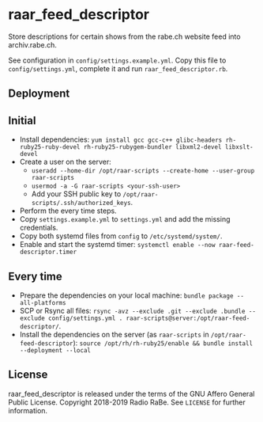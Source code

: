 # raar_feed_descriptor

Store descriptions for certain shows from the rabe.ch website feed into archiv.rabe.ch.

See configuration in `config/settings.example.yml`. Copy this file to `config/settings.yml`, complete it and run `raar_feed_descriptor.rb`.


## Deployment

## Initial

* Install dependencies: `yum install gcc gcc-c++ glibc-headers rh-ruby25-ruby-devel rh-ruby25-rubygem-bundler libxml2-devel libxslt-devel`
* Create a user on the server:
  * `useradd --home-dir /opt/raar-scripts --create-home --user-group raar-scripts`
  * `usermod -a -G raar-scripts <your-ssh-user>`
  * Add your SSH public key to `/opt/raar-scripts/.ssh/authorized_keys`.
* Perform the every time steps.
* Copy `settings.example.yml` to `settings.yml` and add the missing credentials.
* Copy both systemd files from `config` to `/etc/systemd/system/`.
* Enable and start the systemd timer: `systemctl enable --now raar-feed-descriptor.timer`

## Every time

* Prepare the dependencies on your local machine: `bundle package --all-platforms`
* SCP or Rsync all files: `rsync -avz --exclude .git --exclude .bundle --exclude config/settings.yml . raar-scripts@server:/opt/raar-feed-descriptor/`.
* Install the dependencies on the server (as `raar-scripts` in `/opt/raar-feed-descriptor`):
  `source /opt/rh/rh-ruby25/enable && bundle install --deployment --local`


## License

raar_feed_descriptor is released under the terms of the GNU Affero General Public License.
Copyright 2018-2019 Radio RaBe.
See `LICENSE` for further information.
